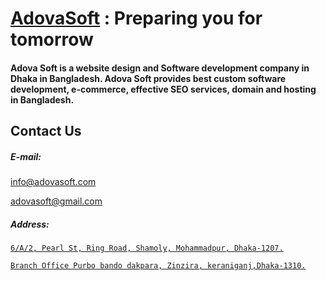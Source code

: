 # [AdovaSoft](http://adovasoft.com) : Preparing you for tomorrow
#### Adova Soft is a website design and Software development company in Dhaka in Bangladesh. Adova Soft provides best custom software development, e-commerce, effective SEO services, domain and hosting in Bangladesh.

## Contact Us

##### E-mail: 

[info@adovasoft.com](mailto:info@adovasoft.com)

[adovasoft@gmail.com](mailto:adovasoft@gmail.com)

##### Address:
[`6/A/2, Pearl St, Ring Road, Shamoly, Mohammadpur, Dhaka-1207.`](https://www.google.com/maps/place/%E0%A6%85%E0%A7%8D%E0%A6%AF%E0%A6%BE%E0%A6%A1%E0%A7%8B%E0%A6%AD%E0%A6%BE+%E0%A6%B8%E0%A6%AB%E0%A7%8D%E0%A6%9F/@23.7744054,90.3542265,16z/data=!4m12!1m6!3m5!1s0x0:0x3e57bca00a3d3845!2sAdova+Soft!8m2!3d23.6990551!4d90.394439!3m4!1s0x0:0x61703e653d9557c1!8m2!3d23.7743069!4d90.3622456?hl=en)


[`Branch Office	Purbo bando dakpara, Zinzira, keraniganj,Dhaka-1310.`](https://www.google.com/maps/place/Adova+Soft/@23.699055,90.394439,16z/data=!4m5!3m4!1s0x0:0x3e57bca00a3d3845!8m2!3d23.6990551!4d90.394439?hl=en)
